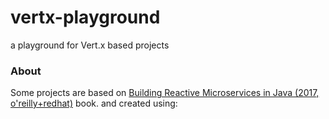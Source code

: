 # vertx-playground

a playground for Vert.x based projects

### About

Some projects are based on [Building Reactive Microservices in Java (2017, o'reilly+redhat)](https://www.google.co.uk/url?sa=t&rct=j&q=&esrc=s&source=web&cd=1&cad=rja&uact=8&sqi=2&ved=0ahUKEwiph--mkOrUAhXC2BoKHT-CCIQQFgghMAA&url=https%3A%2F%2Fdevelopers.redhat.com%2Fpromotions%2Fbuilding-reactive-microservices-in-java%2F&usg=AFQjCNFVd2g9qDBMva-gBnokVPz38y5-cA) book. 
and created using:

